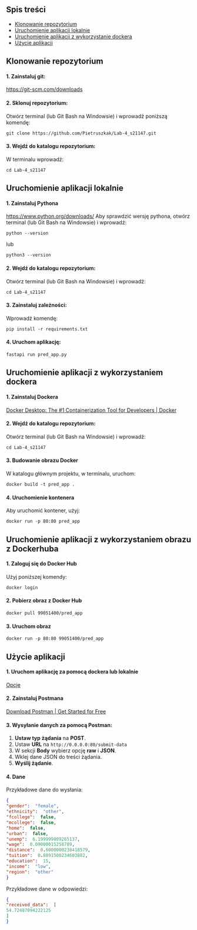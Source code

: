 ## Spis treści
- [Klonowanie repozytorium](#klonowanie-repozytorium)
- [Uruchomienie aplikacji lokalnie](#uruchomienie-aplikacji-lokalnie)
- [Uruchomienie aplikacji z wykorzystanie dockera](#uruchomienie-aplikacji-z-wykorzystaniem-dockera)
- [Użycie aplikacji](#użycie-aplikacji)

## Klonowanie repozytorium
#### 1. Zainstaluj git:
<a href="https://git-scm.com/downloads" target="_blank">https://git-scm.com/downloads</a>
#### 2. Sklonuj repozytorium:
Otwórz terminal (lub Git Bash na Windowsie) i wprowadź poniższą komendę:
```console
git clone https://github.com/Pietruszkak/Lab-4_s21147.git
```
#### 3. Wejdź do katalogu repozytorium:
W terminalu wprowadź:
```console
cd Lab-4_s21147
```
## Uruchomienie aplikacji lokalnie
#### 1. Zainstaluj Pythona
<a href="https://www.python.org/downloads/" target="_blank">https://www.python.org/downloads/</a>
Aby sprawdzić wersję pythona, otwórz terminal (lub Git Bash na Windowsie) i wprowadź:

```console
python --version
```
lub
```console
python3 --version
```
#### 2. Wejdź do katalogu repozytorium:
Otwórz terminal (lub Git Bash na Windowsie) i wprowadź:
```console
cd Lab-4_s21147
```
#### 3. Zainstaluj zależności:
Wprowadź komendę:
```console
pip install -r requirements.txt
```
#### 4. Uruchom aplikację:
```console
fastapi run pred_app.py
```
## Uruchomienie aplikacji z wykorzystaniem dockera
#### 1. Zainstaluj Dockera
<a href="https://www.docker.com/products/docker-desktop/" target="_blank">Docker Desktop: The #1 Containerization Tool for Developers | Docker</a>
#### 2. Wejdź do katalogu repozytorium:
Otwórz terminal (lub Git Bash na Windowsie) i wprowadź:
```console
cd Lab-4_s21147
```
#### 3. Budowanie obrazu Docker
W katalogu głównym projektu, w terminalu, uruchom:
```console
docker build -t pred_app .
```
#### 4. Uruchomienie kontenera
Aby uruchomić kontener, użyj:
```console
docker run -p 80:80 pred_app
```
## Uruchomienie aplikacji z wykorzystaniem obrazu z Dockerhuba
#### 1. Zaloguj się do Docker Hub
Użyj poniższej komendy:
```console
docker login
```
#### 2. Pobierz obraz z Docker Hub
```console
docker pull 99051400/pred_app
```
#### 3. Uruchom obraz
```console
docker run -p 80:80 99051400/pred_app
```
## Użycie aplikacji
#### 1. Uruchom aplikację za pomocą dockera lub lokalnie
[Opcje](#spis-treści)
#### 2. Zainstaluj Postmana
<a href="https://www.postman.com/downloads/" target="_blank">Download Postman | Get Started for Free</a>
#### 3. Wysyłanie danych za pomocą Postman:

1.  **Ustaw typ żądania** na **POST**.
2.  Ustaw **URL** na `http://0.0.0.0:80/submit-data`
3.  W sekcji **Body** wybierz opcję **raw** i **JSON**.
4.  Wklej dane JSON do treści żądania.
5.  **Wyślij żądanie**.
#### 4. Dane
Przykładowe dane do wysłania:
```json
{
"gender":  "female",
"ethnicity":  "other",
"fcollege":  false,
"mcollege":  false,
"home":  false,
"urban":  false,
"unemp":  6.199999809265137,
"wage":  8.09000015258789,
"distance":  0.6000000238418579,
"tuition":  0.8891500234603882,
"education":  15,
"income":  "low",
"region":  "other"
}
```
Przykładowe dane w odpowiedzi:
```json
{
"received_data":  [
54.72487094222125
]
}
```